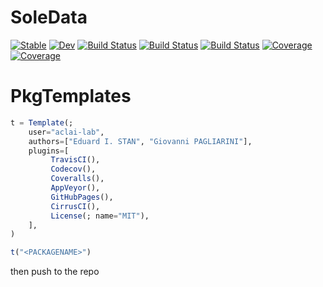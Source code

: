 # SoleData

[![Stable](https://img.shields.io/badge/docs-stable-blue.svg)](https://aclai-lab.github.io/SoleData.jl/stable)
[![Dev](https://img.shields.io/badge/docs-dev-blue.svg)](https://aclai-lab.github.io/SoleData.jl/dev)
[![Build Status](https://travis-ci.com/aclai-lab/SoleData.jl.svg?branch=master)](https://travis-ci.com/aclai-lab/SoleData.jl)
[![Build Status](https://ci.appveyor.com/api/projects/status/github/aclai-lab/SoleData.jl?svg=true)](https://ci.appveyor.com/project/aclai-lab/SoleData-jl)
[![Build Status](https://api.cirrus-ci.com/github/aclai-lab/SoleData.jl.svg)](https://cirrus-ci.com/github/aclai-lab/SoleData.jl)
[![Coverage](https://codecov.io/gh/aclai-lab/SoleData.jl/branch/master/graph/badge.svg)](https://codecov.io/gh/aclai-lab/SoleData.jl)
[![Coverage](https://coveralls.io/repos/github/aclai-lab/SoleData.jl/badge.svg?branch=master)](https://coveralls.io/github/aclai-lab/SoleData.jl?branch=master)


# PkgTemplates

```julia
t = Template(;
	user="aclai-lab",
	authors=["Eduard I. STAN", "Giovanni PAGLIARINI"],
	plugins=[
		 TravisCI(),
		 Codecov(),
		 Coveralls(),
		 AppVeyor(),
		 GitHubPages(),
		 CirrusCI(),
		 License(; name="MIT"),
	],
)

t("<PACKAGENAME>")
```
then push to the repo

